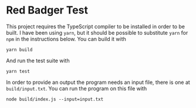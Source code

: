 # Red Badger Test

This project requires the TypeScript compiler to be installed in order to be built. I have been using `yarn`, but it should be possible to substitute `yarn` for `npm` in the instructions below. You can build it with

```
yarn build
```

And run the test suite with

```
yarn test
```

In order to provide an output the program needs an input file, there is one at `build/input.txt`. You can run the program on this file with

```
node build/index.js --input=input.txt
```
